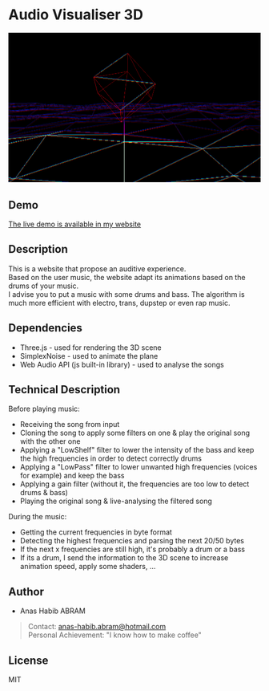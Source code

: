 # Audio Visualiser 3D

![AudioVisualiser](audio-visualiser.png)

## Demo
[The live demo is available in my website](https://ahabram.fr/audio-visualiser/)

## Description
This is a website that propose an auditive experience.  
Based on the user music, the website adapt its animations based on the drums of your music.  
I advise you to put a music with some drums and bass. The algorithm is much more efficient with 
electro, trans, dupstep or even rap music.

## Dependencies
- Three.js - used for rendering the 3D scene
- SimplexNoise - used to animate the plane
- Web Audio API (js built-in library) - used to analyse the songs

## Technical Description
Before playing music:  
- Receiving the song from input
- Cloning the song to apply some filters on one & play the original song with the other one
- Applying a "LowShelf" filter to lower the intensity of the bass and keep the high frequencies in order to detect 
correctly drums
- Applying a "LowPass" filter to lower unwanted high frequencies (voices for example) and keep the bass
- Applying a gain filter (without it, the frequencies are too low to detect drums & bass)
- Playing the original song & live-analysing the filtered song

During the music:
- Getting the current frequencies in byte format
- Detecting the highest frequencies and parsing the next 20/50 bytes
- If the next x frequencies are still high, it's probably a drum or a bass
- If its a drum, I send the information to the 3D scene to increase animation speed, apply some shaders, ...

## Author
- Anas Habib ABRAM
> Contact: anas-habib.abram@hotmail.com  
> Personal Achievement: "I know how to make coffee"

## License
MIT